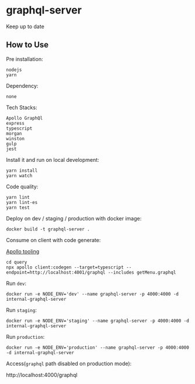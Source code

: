 # graphql-server

Keep up to date

## How to Use

Pre installation:

    nodejs
    yarn

Dependency:

    none

Tech Stacks:

    Apollo GraphQl
    express
    typescript
    morgan
    winston
    gulp
    jest

Install it and run on local development:

    yarn install
    yarn watch

Code quality:

    yarn lint
    yarn lint-es
    yarn test

Deploy on dev / staging / production with docker image:

    docker build -t graphql-server .

Consume on client with code generate:

[Apollo tooling](https://github.com/apollographql/apollo-tooling)

```
cd query
npx apollo client:codegen --target=typescript --endpoint=http://localhost:4001/graphql --includes getMenu.graphql
```

Run `dev`:

    docker run -e NODE_ENV='dev' --name graphql-server -p 4000:4000 -d internal-graphql-server

Run `staging`:

    docker run -e NODE_ENV='staging' --name graphql-server -p 4000:4000 -d internal-graphql-server

Run `production`:

    docker run -e NODE_ENV='production' --name graphql-server -p 4000:4000 -d internal-graphql-server

Access(`graphql` path disabled on production mode):

   http://localhost:4000/graphql
